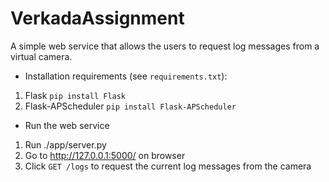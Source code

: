 # VerkadaAssignment
A simple web service that allows the users to request log messages from a virtual camera.

- Installation requirements (see `requirements.txt`):

1. Flask `pip install Flask`
2. Flask-APScheduler `pip install Flask-APScheduler`

- Run the web service

1. Run ./app/server.py
2. Go to http://127.0.0.1:5000/ on browser
3. Click `GET /logs` to request the current log messages from the camera
